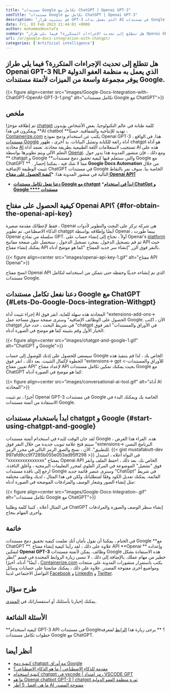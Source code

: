 ```yaml
---
title: "مستندات Google تكامل مع ChatGPT | Openai GPT-3" 
seoTitle: "مستندات Google تكامل مع ChatGPT | Openai GPT-3" 
description: "قم بتثبيت طراز GPT-3 الذي يعمل بذات AI في مستندات Google الخاصة بك لأتمتة مختلف مهام العمل. دعنا نتعلم كيفية تحقيق تكامل مستندات Google مع ChatGPT." 
date: Fri, 03 Feb 2023 21:44:01 +0000
author: muhammadmustafa
summary: "هل تتطلع إلى تحديث الإجراءات المتكررة؟ فيما يلي طراز Openai GPT-3 NLP الذي يعمل به منظمة العفو الدولية يوفر مجموعة واسعة من الميزات لأتمتة مستندات Google." 
url: /ar/google-docs-integration-with-chatgpt/
categories: ['Artificial intelligence']
---
```


## هل تتطلع إلى تحديث الإجراءات المتكررة؟ فيما يلي طراز Openai GPT-3 NLP الذي يعمل به منظمة العفو الدولية يوفر مجموعة واسعة من الميزات لأتمتة مستندات Google.

{{< figure align=center src="images/Google-Docs-Integration-with-ChatGPT-OpenAI-GPT-3-1.png" alt="تكامل مستندات Google مع ChatGPT">}}


## ملخص
تم إطلاقه مؤخرًا [chatgpt][1] كلمة طنانة في عالم التكنولوجيا. بعض الأشخاص يؤيدون ويفكرون في هذا **AI chatbot  **تهديد للإنتاجية والشفافية. حسنًا ، [Containerize.com][2] يكتب عن استخدام ودمج نموذج Openai GPT-3 هذا. في الواقع ، [مستندات Google][3] أداة رائعة للكتابة وتمثيل البيانات. يد أخرى ، ظهور chatgpt هو أداة محادثة [AI][4] تستجيب لاستعلامات اللغة الطبيعية بطريقة محادثة. تعتمد أداة AI هذه على التعلم الآلي ويتم تطويرها بواسطة [Openai][5]. ومع ذلك ، فإن منشور المدونة هذا يدور حول **  chatgpt و Google  **والتي سنتعلم فيها كيفية تحقيق دمج مستندات Google مع ChatGPT ** . مما لا شك فيه ، يمكننا إحضار  **Google Docs Automation**   من خلال تثبيت الوظيفة الإضافية ChatGPT في مستندات Google الخاصة بنا.
سوف نمر بالنقاط التالية في منشور المدونة هذا:
  *[**كيفية الحصول على مفتاح Openai API؟** ][6]
  * **[دعنا نفعل تكامل مستندات Google مع chatgpt][7]**
  *[**ابدأ في استخدام ChatGpt و Google  ****  مستندات** ][8]

## كيفية الحصول على مفتاح Openai API؟   {#for-obtain-the-openai-api-key}
فقط لإعطائك مقدمة صغيرة ، Openai هي شركة تركز على البحث والتطوير لأدوات الذكاء الاصطناعي. تم تطوير chatgpt أيضًا وإطلاقه بواسطة Openai ، بينما طورت Openai سلسلة من نماذج GPT.
أولاً ، تحتاج إلى إنشاء حساب على Openai's [platform][9] ثم قم بتسجيل الدخول. بمجرد تسجيل الدخول ، ستحصل على صفحة مفاتيح API حيث يمكنك إنشاء مفتاح API بالنقر فوق الزر "إنشاء سر جديد المفتاح "كما هو موضح أدناه.

{{< figure align=center src="images/openai-api-key-1.gif" alt="مفتاح API Openai">}}

انسخ مفتاح Openai API الذي تم إنشاءه حديثًا وحفظه حتى تتمكن من استخدامه لتكامل مستندات Google.

## دعنا نفعل تكامل مستندات Google مع ChatGPT   {#Lets-Do-Google-Docs-integration-Withgpt}
إجراء تثبيت أداة AI المحادثة هذه سهلة للغاية. انقر فوق "extensions-add-ons-> الحصول على الوظائف الإضافية" وسترى صفحة سوق مساحة عمل Google. الآن ، اكتب chatgpt في شريط البحث ، حدد خيار "chatgpt في الأوراق والمستندات" انقر فوق الخيار الأول وقم بتثبيته كما هو موضح في الصورة أدناه:

{{< figure align=center src="images/chatgpt-and-google-1.gif" alt="ChatGPT و Google">}}

سيسعى للحصول على إذنك للوصول إلى حساب Google الخاص بك ، لذا قم بتنفيذ هذه الخطوة لإكمال التثبيت. بعد ذلك ، انقر فوق "extensions-> gpt للأوراق والمستندات-> تعيين مفتاح API" لإعداد مفتاح API بحيث يمكنك تمكين تكامل مستندات Google مع ChatGPT كما هو موضح في الصورة أدناه:

{{< figure align=center src="images/conversational-ai-tool.gif" alt="أداة AI المحادثة">}}

أخيرًا ، تم تثبيت Openai GPT-3 في مستندات Google الخاصة بك ويمكنك البدء في الاستفادة من أتمتة مستندات Google.

## ابدأ باستخدام مستندات chatgpt و Google   {#start-using-chatgpt-and-google}
لقد حان الوقت للبدء في استخدام أتمتة مستندات Google هذه. الفراء هذا الغرض ، سيتم فتح علامة تبويب جديدة من خلال النقر فوق "extensions-> البرنامج النصي للتطبيق". الآن ، نسخ والصق الرمز التالي في محرر الرمز.
{{< gist mustafabutt-dev 997afd9cc9f7285b055e053ad95ff298 >}}
في النواة أعلاه ، استبدل "xxxxxxxxxxxxxxx" بمفتاح Openai API الخاص بك. بعد ذلك ، احفظ الملف وانقر فوق "تشغيل" الموضوعة في المركز العلوي لمحرر التعليمات البرمجية ، وأغلق النافذة.
ارجع إلى نافذة مستندات Google وسترى عنصر قائمة جديد "ChatGpt" في شريط القائمة. يمكنك تعديل الكود وفقًا لمتطلباتك ولكن في هذا المثال ، لديك وظائف مختلفة مثل إنشاء الصور وشعار الوصف والمرادفات الموضحة في الصورة أدناه:

{{< figure align=center src="images/Google-Docs-Integration-.gif" alt="تكامل مستندات Google مع ChatGPT">}}

في المثال أعلاه ، كتبنا كلمة وطلبنا ChatGPT إنشاء سطر الوصف والصورة والمرادفات وأجرى المهام بنجاح.

## خاتمة
في الختام ، يمكننا أن نقول بأمان أنك تعلمت كيفية تحقيق دمج مستندات Google **مع ChatGPT **. علاوة على ذلك ، لقد رأينا كيفية إنشاء مفتاح API  **Openai **  وإعداده لتمكين  **Openai GPT-3**   وظائف. يمكن لأتمتة مستندات Google هذه الاستفادة بشكل خطير من مهام عملك. بالإضافة إلى ذلك ، لا تنسى زيارة الروابط المجندة في قسم "انظر أيضًا" أدناه.
أخيرًا ، [Containerize.com][2] يكتب باستمرار منشورات المدونة على منتجات ومواضيع أخرى مفتوحة المصدر. علاوة على ذلك ، يمكنك متابعتنا على حسابات وسائل التواصل الاجتماعي لدينا [Facebook][10] و [LinkedIn][11] و [Twitter][12].

## طرح سؤال
يمكنك إخبارنا بأسئلتك أو استفساراتك في [المنتدى][13].

## الأسئلة الشائعة
**كيفية استخدام GPT-3 API في مستندات Google؟ **
يرجى زيارة هذا [الرابط][7] لمعرفة خطوات تكامل مستندات Google مع ChatGPT.

## أنظر أيضا
  * [كيفية دمج chatgpt مع أوراق Google][14]
  * [مقدمة للذكاء الاصطناعي | ما هو الذكاء الاصطناعي؟][4]
  * [كيفية استخدام chatgpt في vscode | رمز امتداد VSCODE GPT][15]
  * [ما هو Openai chatbot GPT-3 | chatgpt ثورة منظمة العفو الدولية][1]
  * [ما هي أفضل 5 أطر AI مفتوحة المصدر][16]

  
[1]: https://blog.containerize.com/artificial-intelligence/what-is-openai-chatbot-gpt-3-chatgpt-an-ai-revolution/
[2]: https://www.containerize.com/
[3]: https://docs.google.com/document/u/0/
[4]: https://blog.containerize.com/artificial-intelligence/an-introduction-to-artificial-intelligence-what-is-ai/
[5]: https://openai.com/
[6]: #How-to-obtain-the-OpenAI-API-key
[7]: #Lets-do-Google-Docs-Integration-with-ChatGPT
[8]: #Start-using-ChatGPT-and-Google
[9]: https://platform.openai.com/account/api-keys
[10]: https://web.facebook.com/containerize
[11]: https://www.linkedin.com/company/containerize/
[12]: https://twitter.com/containerize_co
[13]: https://forum.containerize.com/
[14]: https://blog.containerize.com/artificial-intelligence/integrate-chatgpt-with-google-sheets/
[15]: https://blog.containerize.com/artificial-intelligence/how-to-use-chatgpt-in-vscode-the-vscode-extension-codegpt/
[16]: https://blog.containerize.com/artificial-intelligence/top-5-open-source-ai-frameworks/
